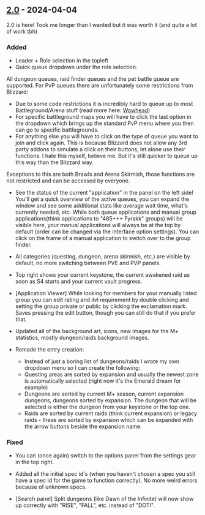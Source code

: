 ## [2.0](https://github.com/NintendoLink07/MythicIOGrabber/releases/tag/2.0) - 2024-04-04

2.0 is here!
Took me longer than I wanted but it was worth it (and quite a lot of work tbh)

### Added

- Leader + Role selection in the topleft
- Quick queue dropdown under the role selection.

All dungeon queues, raid finder queues and the pet battle queue are supported.
For PvP queues there are unfortunately some restrictions from Blizzard:
- Due to some code restrictions it is incredibly hard to queue up to most Battleground/Arena stuff (read more here: [Wowhead](https://www.wowhead.com/blue-tracker/topic/cant-leave-bg-queue-with-acceptbattlefieldport-1-0-1999564311))
- For specific battleground maps you will have to click the last option in the dropdown which brings up the standard PvP menu where you then can go to specific battlegrounds.
- For anything else you will have to click on the type of queue you want to join and click again. This is because Blizzard does not allow any 3rd party addons to simulate a click on their buttons, let alone use their functions.
I hate this myself, believe me. But it's still quicker to queue up this way than the Blizzard way.

Exceptions to this are both Brawls and Arena Skirmish, those functions are not restricted and can be accessed by everyone.

- See the status of the current "application" in the panel on the left side!
You'll get a quick overview of the active queues, you can expand the window and see some additional stats like average wait time, what's currently needed, etc.
While both queue applications and manual group applications(think applications to "485+++ Fyrakk" groups) will be visible here, your manual applications will always be at the top by default (order can be changed via the interface option settings).
You can click on the frame of a manual application to switch over to the group finder.

- All categories (questing, dungeon, arena skirmish, etc.) are visible by default, no more switching between PVE and PVP panels.

- Top right shows your current keystone, the current awakened raid as soon as S4 starts and your current vault progress.

- [Application Viewer] While looking for members for your manually listed group you can edit rating and ilvl requirement by double clicking and setting the group private or public by clicking the exclamation mark. Saves pressing the edit button, though you can still do that if you prefer that.

- Updated all of the background art, icons, new images for the M+ statistics, mostly dungeon/raids background images.

- Remade the entry creation:
    - Instead of just a boring list of dungeons/raids I wrote my own dropdown menu so I can create the following:
    - Questing areas are sorted by expansion and usually the newest zone is automatically selected (right now it's the Emerald dream for example)
    - Dungeons are sorted by current M+ season, current expansion dungeons, dungeons sorted by expansion. The dungeon that will be selected is either the dungeon from your keystone or the top one.
    - Raids are sorted by current raids (think current expansion) or legacy raids - these are sorted by expansion which can be expanded with the arrow buttons beside the expansion name.

### Fixed

- You can (once again) switch to the options panel from the settings gear in the top right.

- Added all the initial spec id's (when you haven't chosen a spec you still have a spec id for the game to function correctly). No more weird errors because of unknown specs.

- [Search panel] Split dungeons (like Dawn of the Infinite) will now show up correctly with "RISE", "FALL", etc. instead of "DOTI".